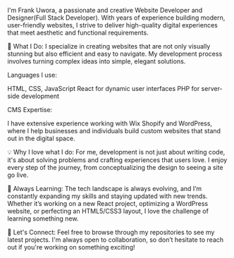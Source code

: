 I'm Frank Uwora, a passionate and creative Website Developer and Designer(Full Stack Developer). With years of experience building modern, user-friendly websites, I strive to deliver high-quality digital experiences that meet aesthetic and functional requirements.

🚀 What I Do:
I specialize in creating websites that are not only visually stunning but also efficient and easy to navigate. My development process involves turning complex ideas into simple, elegant solutions.

Languages I use:

HTML, CSS, JavaScript
React for dynamic user interfaces
PHP for server-side development

CMS Expertise:

I have extensive experience working with Wix Shopify and WordPress, where I help businesses and individuals build custom websites that stand out in the digital space.

💡 Why I love what I do:
For me, development is not just about writing code, it's about solving problems and crafting experiences that users love. I enjoy every step of the journey, from conceptualizing the design to seeing a site go live.

🌱 Always Learning:
The tech landscape is always evolving, and I’m constantly expanding my skills and staying updated with new trends. Whether it’s working on a new React project, optimizing a WordPress website, or perfecting an HTML5/CSS3 layout, I love the challenge of learning something new.

🔗 Let's Connect:
Feel free to browse through my repositories to see my latest projects. I'm always open to collaboration, so don’t hesitate to reach out if you're working on something exciting!

